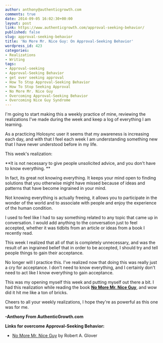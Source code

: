 ```yaml
---
author: anthony@authenticgrowth.com
comments: true
date: 2014-09-05 16:02:30+00:00
layout: post
link: https://www.authenticgrowth.com/approval-seeking-behavior/
published: false
slug: approval-seeking-behavior
title: 'No More Mr. Nice Guy: On Approval-Seeking Behavior'
wordpress_id: 423
categories:
- Realizations
- Writing
tags:
- Approval-seeking
- Approval-Seeking Behavior
- get over seeking approval
- How To Stop Approval-Seeking Behavior
- How To Stop Seeking Approval
- No More Mr. Nice Guy
- Overcoming Approval-Seeking Behavior
- Overcoming Nice Guy Syndrome
---
```


I'm going to start making this a weekly practice of mine, reviewing the realizations I've made during the week and keep a log of everything I am learning.

As a practicing Holosync user it seems that my awareness is increasing each day, and with that I feel each week I am understanding something new that I have never understood before in my life.

This week's realization:

**It is not necessary to give people unsolicited advice, and you don't have to know everything. **

In fact, its great not knowing everything. It keeps your mind open to finding solutions that you otherwise might have missed because of ideas and patterns that have become ingrained in your mind.

Not knowing everything is actually freeing, it allows you to participate in the wonder of the world and to associate with people and enjoy the experience of the human condition.

I used to feel like I had to say something related to any topic that came up in conversation. I would add anything to the conversation just to feel accepted, whether it was tidbits from an article or ideas from a book I recently read.

This week I realized that all of that is completely unnecessary, and was the result of an ingrained belief that in order to be accepted, I should try and tell people things to gain their acceptance.

No longer will I practice this. I've realized now that doing this was really just a cry for acceptance. I don't need to know everything, and I certainly don't need to act like I know everything to gain acceptance.

This was my opening myself this week and putting myself out there a bit. I had this realization while reading the book **[No More Mr. Nice Guy](http://www.amazon.com/gp/product/0762415339/ref=as_li_tl?ie=UTF8&camp=1789&creative=9325&creativeASIN=0762415339&linkCode=as2&tag=escapicom-20&linkId=HZCCBN72ZYWLWJVD)**, and wow did it hit me like a ton of bricks.

Cheers to all your weekly realizations, I hope they're as powerful as this one was for me.

**-Anthony From AuthenticGrowth.com**

**Links for overcome Approval-Seeking Behavior:**



 	
  * [No More Mr. Nice Guy](http://www.amazon.com/gp/product/0762415339/ref=as_li_tl?ie=UTF8&camp=1789&creative=9325&creativeASIN=0762415339&linkCode=as2&tag=escapicom-20&linkId=HZCCBN72ZYWLWJVD) by Robert A. Glover


